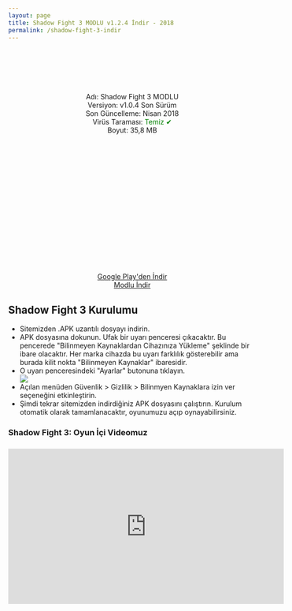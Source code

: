 ```yaml
---
layout: page
title: Shadow Fight 3 MODLU v1.2.4 İndir - 2018
permalink: /shadow-fight-3-indir
---
```

<center>
<script async="" src="//pagead2.googlesyndication.com/pagead/js/adsbygoogle.js"></script>
<!-- 200 90 -->
<ins class="adsbygoogle" data-ad-client="ca-pub-7942429830883405" data-ad-slot="4977168797" style="display: inline-block; height: 90px; width: 200px;"></ins>
<script>
(adsbygoogle = window.adsbygoogle || []).push({});
</script></center>
<center>
Adı: Shadow Fight 3 MODLU<br />
Versiyon: v1.0.4 Son Sürüm<br />
Son Güncelleme: Nisan 2018<br />
Virüs Taraması: <span style="color:green;">Temiz &#10004;</span><br />
Boyut: 35,8 MB<br />
<center>
<script async src="//pagead2.googlesyndication.com/pagead/js/adsbygoogle.js"></script>
<!-- 336 -->
<ins class="adsbygoogle"
     style="display:inline-block;width:336px;height:280px"
     data-ad-client="ca-pub-7942429830883405"
     data-ad-slot="9585734309"></ins>
<script>
(adsbygoogle = window.adsbygoogle || []).push({});
</script>
</center>
<a rel="nofollow" href="https://play.google.com/store/apps/details?id=com.nekki.shadowfight3" target="_blank">Google Play'den İndir</a>
<br><a rel="nofollow" href="http://apkins.aptoide.com/shadow-fight-3.apk?uid=35341227&store=sandro797&ver=8.5.0.1&entry_point=apkfy_new&utm_source=google&utm_medium=organic&utm_campaign=%28organic%29&utm_content=unknown&t_site_version=2&t_user_agent=Mozilla%2F5.0+%28Windows+NT+10.0%3B+Win64%3B+x64%29+AppleWebKit%2F537.36+%28KHTML%2C+like+Gecko%29+Chrome%2F64.0.3282.186+Safari%2F537.36&t_app_url=https%3A%2F%2Fshadowfight3.tr.aptoide.com%2F&t_app_package=com.nekki.shadowfight3" target="_blank">Modlu İndir</a>
     
<script async src="//pagead2.googlesyndication.com/pagead/js/adsbygoogle.js"></script>
<!-- Esneking -->
<ins class="adsbygoogle"
     style="display:block"
     data-ad-client="ca-pub-7942429830883405"
     data-ad-slot="4659442398"
     data-ad-format="auto"></ins>
<script>
(adsbygoogle = window.adsbygoogle || []).push({});
</script>
</center>
<h2>Shadow Fight 3 Kurulumu</h2>
<ul><li>Sitemizden .APK uzantılı dosyayı indirin.</li>
<li>APK dosyasına dokunun. Ufak bir uyarı penceresi çıkacaktır. Bu pencerede "Bilinmeyen Kaynaklardan Cihazınıza Yükleme" şeklinde bir ibare olacaktır. Her marka cihazda bu uyarı farklılık gösterebilir ama burada kilit nokta "Bilinmeyen Kaynaklar" ibaresidir.</li>
<li>O uyarı penceresindeki "Ayarlar" butonuna tıklayın.</li>
     <img src="http://shadowfight3.apkindir.site/shadowfight3.jpg">
<li>Açılan menüden Güvenlik > Gizlilik > Bilinmyen Kaynaklara izin ver seçeneğini etkinleştirin.</li>
<li>Şimdi tekrar sitemizden indirdiğiniz APK dosyasını çalıştırın. Kurulum otomatik olarak tamamlanacaktır, oyunumuzu açıp oynayabilirsiniz.</li></ul>
<script async src="//pagead2.googlesyndication.com/pagead/js/adsbygoogle.js"></script>
<!-- KingBaglanti -->
<ins class="adsbygoogle"
     style="display:block"
     data-ad-client="ca-pub-7942429830883405"
     data-ad-slot="4590880399"
     data-ad-format="link"></ins>
<script>
(adsbygoogle = window.adsbygoogle || []).push({});
</script>
<h3>Shadow Fight 3: Oyun İçi Videomuz<h3/>
<iframe width="560" height="315" src="https://www.youtube-nocookie.com/embed/58goooQpgNk?rel=0&amp;controls=0&amp;showinfo=0" frameborder="0" allow="autoplay; encrypted-media" allowfullscreen></iframe>
